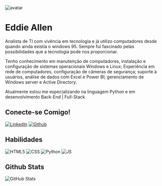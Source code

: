 <img src="https://zippyimage.com/image/iAQo6q" alt="avatar" widht="100" align="top-right"/>

# Eddie Allen

<p>Analista de TI com vivência em tecnologia e já utilizo computadores desde quando ainda existia o windows 95. Sempre fui fascinado pelas possibilidades que a tecnologia pode nos proporcionar.</p>
<p>Tenho conhecimento em manutenção de computadores, instalação e configuração de sistemas operacionais Windows e Linux; Experiência em rede de computadores, configuração de câmeras de segurança; suporte à usuários, análise de dados com Excel e Power BI; gerenciamento de Windows server e Active Directory.</p>
<p>Atualmente estou me especializando na linguagem Python e em desenvolvimento Back-End | Full-Stack</p>


## Conecte-se Comigo!
[![LinkedIn](https://img.shields.io/badge/LinkedIn-357?style=for-the-badge&logo=linkedin&logoColor=ffff)](https://www.linkedin.com/in/eddieallen84)
[![Github](https://img.shields.io/badge/Github-357?style=for-the-badge&logo=Github&logoColor=fffff)](https://www.github.com/eddieallen84)

## Habilidades
![HTML5](https://img.shields.io/badge/HTML5-000?style=for-the-badge&logo=html5)
![CSS](https://img.shields.io/badge/css-000?style=for-the-badge&logo=CSS3)
![Python](https://img.shields.io/badge/PYTHON-000?style=for-the-badge&logo=python&logoColor=)
![JS](https://img.shields.io/badge/JAVASCRIPT-000?style=for-the-badge&logo=Javascript&)


## Github Stats
![GitHub Stats](https://github-readme-stats.vercel.app/api?username=eddieallen84&theme=transparent&bg_color=000&border_color=000&show_icons=true&icon_color=30A3DC&title_color=E94D5F&text_color=FFFF00&hide_title=true&hide=stars)
